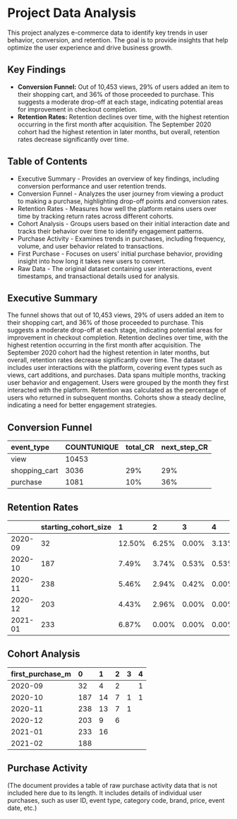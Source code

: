 
# Project Data Analysis

This project analyzes e-commerce data to identify key trends in user behavior, conversion, and retention. The goal is to provide insights that help optimize the user experience and drive business growth.

## Key Findings

* **Conversion Funnel:** Out of 10,453 views, 29% of users added an item to their shopping cart, and 36% of those proceeded to purchase. This suggests a moderate drop-off at each stage, indicating potential areas for improvement in checkout completion.
* **Retention Rates:** Retention declines over time, with the highest retention occurring in the first month after acquisition. The September 2020 cohort had the highest retention in later months, but overall, retention rates decrease significantly over time.

## Table of Contents

* Executive Summary - Provides an overview of key findings, including conversion performance and user retention trends.
* Conversion Funnel - Analyzes the user journey from viewing a product to making a purchase, highlighting drop-off points and conversion rates.
* Retention Rates - Measures how well the platform retains users over time by tracking return rates across different cohorts.
* Cohort Analysis - Groups users based on their initial interaction date and tracks their behavior over time to identify engagement patterns.
* Purchase Activity - Examines trends in purchases, including frequency, volume, and user behavior related to transactions.
* First Purchase - Focuses on users' initial purchase behavior, providing insight into how long it takes new users to convert.
* Raw Data - The original dataset containing user interactions, event timestamps, and transactional details used for analysis.

## Executive Summary

The funnel shows that out of 10,453 views, 29% of users added an item to their shopping cart, and 36% of those proceeded to purchase. This suggests a moderate drop-off at each stage, indicating potential areas for improvement in checkout completion. Retention declines over time, with the highest retention occurring in the first month after acquisition. The September 2020 cohort had the highest retention in later months, but overall, retention rates decrease significantly over time. The dataset includes user interactions with the platform, covering event types such as views, cart additions, and purchases. Data spans multiple months, tracking user behavior and engagement. Users were grouped by the month they first interacted with the platform. Retention was calculated as the percentage of users who returned in subsequent months. Cohorts show a steady decline, indicating a need for better engagement strategies.

## Conversion Funnel

| event\_type    | COUNTUNIQUE | total\_CR | next\_step\_CR |
| :------------- | :---------- | :-------- | :------------- |
| view           | 10453       |           |                |
| shopping\_cart | 3036        | 29%       | 29%            |
| purchase       | 1081        | 10%       | 36%            |

## Retention Rates

|            | starting\_cohort\_size | 1         | 2         | 3         | 4         |
| :--------- | :--------------------- | :-------- | :-------- | :-------- | :-------- |
| 2020-09    | 32                     | 12.50%    | 6.25%     | 0.00%     | 3.13%     |
| 2020-10    | 187                    | 7.49%     | 3.74%     | 0.53%     | 0.53%     |
| 2020-11    | 238                    | 5.46%     | 2.94%     | 0.42%     | 0.00%     |
| 2020-12    | 203                    | 4.43%     | 2.96%     | 0.00%     | 0.00%     |
| 2021-01    | 233                    | 6.87%     | 0.00%     | 0.00%     | 0.00%     |

## Cohort Analysis

| first\_purchase\_m | 0    | 1    | 2    | 3    | 4    |
| :----------------- | :--- | :--- | :--- | :--- | :--- |
| 2020-09            | 32   | 4    | 2    |      | 1    |
| 2020-10            | 187  | 14   | 7    | 1    | 1    |
| 2020-11            | 238  | 13   | 7    | 1    |      |
| 2020-12            | 203  | 9    | 6    |      |      |
| 2021-01            | 233  | 16   |      |      |      |
| 2021-02            | 188  |      |      |      |      |

## Purchase Activity

(The document provides a table of raw purchase activity data that is not included here due to its length. It includes details of individual user purchases, such as user ID, event type, category code, brand, price, event date, etc.)
